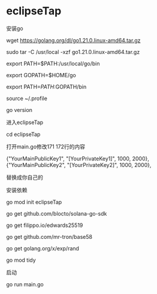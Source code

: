 # eclipseTap
安装go


wget https://golang.org/dl/go1.21.0.linux-amd64.tar.gz

sudo tar -C /usr/local -xzf go1.21.0.linux-amd64.tar.gz

export PATH=$PATH:/usr/local/go/bin


export GOPATH=$HOME/go


export PATH=$PATH:$GOPATH/bin


source ~/.profile

go version

进入eclipseTap

cd eclipseTap

打开main.go修改171 172行的内容

{"YourMainPublicKey1", "[YourPrivateKey1]", 1000, 2000},
		{"YourMainPublicKey2", "[YourPrivateKey2]", 1000, 2000},

  替换成你自己的
  
安装依赖


go mod init eclipseTap

go get github.com/blocto/solana-go-sdk


go get filippo.io/edwards25519

go get github.com/mr-tron/base58


go get golang.org/x/exp/rand


go mod tidy


启动


go run main.go


